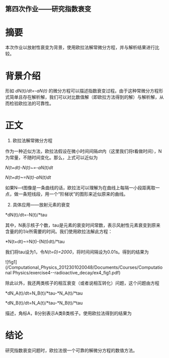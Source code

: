 ## 第四次作业——研究指数衰变

# 摘要

本次作业以放射性衰变为背景，使用欧拉法解常微分方程，并与解析结果进行比较。

# 背景介绍

形如
*dN(t)/dt=-aN(t)*
的微分方程可以描述指数衰变过程。由于这种常微分方程形式简单且存在解析解，我们可以对比数值解（即欧拉方法得到的解）与解析解，从而检验欧拉法的可靠性。

# 正文

 1.  欧拉法解常微分方程

作为一种近似方法，欧拉法假设在微小时间间隔*dt*内（这里我们将t看做时间），N为常量，不随时间变化。那么，上式可以近似为

*N(t+dt)-N(t)~=-aN(t)dt*

*N(t+dt)~=N(t)-aN(t)dt*

如果N—t图像是一条曲线的话，欧拉法可以理解为在曲线上每隔一小段距离取一点，做一条短线段，用一个“阶梯状”的图形来近似原来的曲线。

 2.  具体应用——放射元素的衰变

*dN(t)/dt=-N(t)/*tau

其中，N表示核子个数，tau是元素的衰变时间常数，表示风射性元素衰变到原来含量的的*1/e*所需要的时间。我们使用欧拉法解此方程：

*N(t+dt)~=N(t)-(N(t)dt)/*tau

我们将tau设为1，令*N(t=0)=2000*，将时间间隔设为0.01s。得到的结果为

![fig1](/Computational_Physics_2012301020048/Documents/Courses/Computational Physics/exercise4--radioactive_decay/ex4_fig1.pdf)

除此以外，我还两类核子的相互衰变（或者说相互转化）问题，这个问题由方程

*dN_A(t)/dt=N_B(t)/*tau-*N_A(t)/*tau

*dN_B(t)/dt=N_A(t)/*tau-*N_B(t)/*tau

描述，角标A，B分别表示A类B类核子。使用欧拉法得到的结果为


# 结论

研究指数衰变问题时，欧拉法很一个可靠的解微分方程的数值方法。
